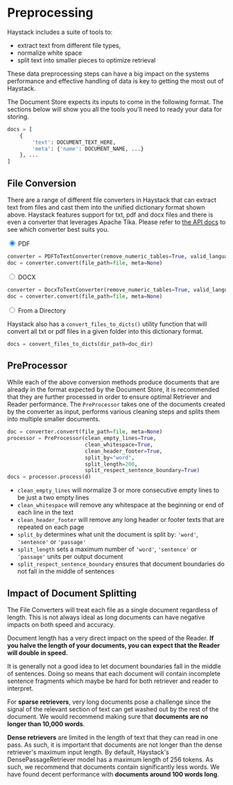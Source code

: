 <!---
title: "Preprocessing"
metaTitle: "Preprocessing"
metaDescription: ""
slug: "/docs/preprocessing"
date: "2020-09-03"
id: "preprocessingmd"
--->

# Preprocessing

Haystack includes a suite of tools to:
 
* extract text from different file types, 
* normalize white space
* split text into smaller pieces to optimize retrieval

These data preprocessing steps can have a big impact on the systems performance
and effective handling of data is key to getting the most out of Haystack.

The Document Store expects its inputs to come in the following format. 
The sections below will show you all the tools you'll need to ready your data for storing.
 
```python
docs = [
    {
        'text': DOCUMENT_TEXT_HERE,
        'meta': {'name': DOCUMENT_NAME, ...}
    }, ...
]
```

## File Conversion

There are a range of different file converters in Haystack that 
can extract text from files and cast them into the unified dictionary format shown above.
Haystack features support for txt, pdf and docx files and there is even a converter that leverages Apache Tika.
Please refer to [the API docs](/docs/latest/file_convertersmd) to see which converter best suits you.

<div class="tabs tabsconverters">

<div class="tab">
<input type="radio" id="tab-1" name="tab-group-1" checked>
<label class="labelouter" for="tab-1">PDF</label>
<div class="tabcontent">

```python
converter = PDFToTextConverter(remove_numeric_tables=True, valid_languages=["de","en"])
doc = converter.convert(file_path=file, meta=None)
```

</div>
</div>

<div class="tab">
<input type="radio" id="tab-2" name="tab-group-1">
<label class="labelouter" for="tab-2">DOCX</label>
<div class="tabcontent">

```python
converter = DocxToTextConverter(remove_numeric_tables=True, valid_languages=["de","en"])
doc = converter.convert(file_path=file, meta=None)
```

</div>
</div>

<div class="tab">
<input type="radio" id="tab-3" name="tab-group-1">
<label class="labelouter" for="tab-3">From a Directory</label>
<div class="tabcontent">


Haystack also has a `convert_files_to_dicts()` utility function that will convert
all txt or pdf files in a given folder into this dictionary format.

```python
docs = convert_files_to_dicts(dir_path=doc_dir)
```

</div>
</div>

</div>

## PreProcessor

While each of the above conversion methods produce documents that are already in the format expected by the Document Store,
it is recommended that they are further processed in order to ensure optimal Retriever and Reader performance.
The `PreProcessor` takes one of the documents created by the converter as input,
performs various cleaning steps and splits them into multiple smaller documents.

```python
doc = converter.convert(file_path=file, meta=None)
processor = PreProcessor(clean_empty_lines=True,
                         clean_whitespace=True,
                         clean_header_footer=True,
                         split_by="word",
                         split_length=200,
                         split_respect_sentence_boundary=True)
docs = processor.process(d)
```

* `clean_empty_lines` will normalize 3 or more consecutive empty lines to be just a two empty lines
* `clean_whitespace` will remove any whitespace at the beginning or end of each line in the text
* `clean_header_footer` will remove any long header or footer texts that are repeated on each page
* `split_by` determines what unit the document is split by: `'word'`, `'sentence'` or `'passage'`
* `split_length` sets a maximum number of `'word'`, `'sentence'` or `'passage'` units per output document
* `split_respect_sentence_boundary` ensures that document boundaries do not fall in the middle of sentences

## Impact of Document Splitting

The File Converters will treat each file as a single document regardless of length.
This is not always ideal as long documents can have negative impacts on both speed and accuracy.

Document length has a very direct impact on the speed of the Reader.
**If you halve the length of your documents, you can expect that the Reader will double in speed.**

It is generally not a good idea to let document boundaries fall in the middle of sentences. 
Doing so means that each document will contain incomplete sentence fragments 
which maybe be hard for both retriever and reader to interpret.

For **sparse retrievers**, very long documents pose a challenge since the signal of the relevant section of text
can get washed out by the rest of the document.
We would recommend making sure that **documents are no longer than 10,000 words**.

**Dense retrievers** are limited in the length of text that they can read in one pass.
As such, it is important that documents are not longer than the dense retriever's maximum input length.
By default, Haystack's DensePassageRetriever model has a maximum length of 256 tokens.
As such, we recommend that documents contain significantly less words.
We have found decent performance with **documents around 100 words long**.




